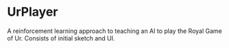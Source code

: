 # UrPlayer
A reinforcement learning approach to teaching an AI to play the Royal Game of Ur. Consists of initial sketch and UI.
